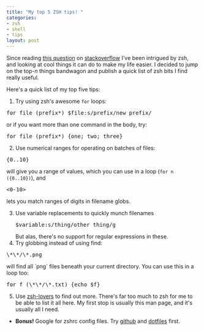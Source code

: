 ```yaml
--- 
title: "My top 5 ZSH tips! "
categories: 
- zsh
- shell
- tips
layout: post
---
```

Since reading [this question](http://stackoverflow.com/questions/43321/worth-switching-to-zsh-for-casual-use#83754 "Worth switching to zsh for casual use? - Stack Overflow") on [stackoverflow](http://stackoverflow.com/ "Stack Overflow") I've been intrigued by zsh, and looking at cool things it can do to make my life easier. I decided to jump on the top-*n* things bandwagon and publish a quick list of zsh bits I find really useful.

Here's a quick list of my top five tips:

  1. Try using zsh's awesome `for` loops: 
  <pre>for file (prefix*) $file:s/prefix/new_prefix/</pre>
  or if you want more than one command in the body, try: 
  <pre>for file (prefix*) {one; two; three}</pre>
  2. Use numerical ranges for operating on batches of files:
  <pre>{0..10}</pre> 
  will give you a range of values, which you can use in a loop (`for n ({0..10})`), and 
  <pre><0-10></pre> lets you match ranges of digits in filename globs.
  3. Use variable replacements to quickly munch filenames <pre>$variable:s/thing/other_thing/g</pre> But alas, there's no support for regular expressions in these.
  4. Try globbing instead of using find: 
  <pre>\*\*/\*.png</pre> will find all `png` files beneath your current directory. You can use this in a loop too:
  <pre>for f (\*\*/\*.txt) {echo $f}</pre>
  5. Use [zsh-lovers](http://grml.org/zsh/zsh-lovers.html "ZSH-LOVERS(1)") to find out more. There's far too much to zsh for me to be able to list it all here. My first stop is usually this man page, and it's usually all I need.
  
  * **Bonus!** Google for zshrc config files. Try [github](http://github.com/ "Secure Git hosting and collaborative development &mdash; GitHub") and [dotfiles](http://www.dotfiles.com/ "dotfiles.com: home") first. 

